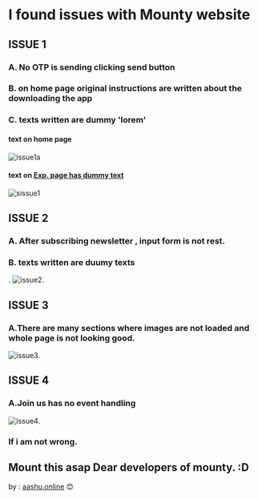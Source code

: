 

# I found issues with Mounty website
##  ISSUE 1 

### A. No OTP is sending clicking send button
### B. on home page original instructions are written about the downloading the app
### C. texts written are dummy 'lorem'
#### text on home page
![issue1a](https://i.ibb.co/2qcG3MJ/issue1a.png "Text to show on mouseover")
#### text on  [Exp. page has dummy text](https://www.mounty.co/experiences)
![sissue1](https://i.ibb.co/GVPY4Zs/issue1.png "Text to show on mouseover")

## ISSUE 2
### A. After subscribing newsletter , input form is not rest.
### B. texts written are duumy texts
.
![issue2](https://i.ibb.co/2ywvsNy/issue2.png "Text to show on mouseover").

## ISSUE 3
### A.There are many sections where images are not loaded and whole page is not looking good.
![issue3](https://i.ibb.co/KWhmCSq/issue3.png "Text to show on mouseover").

## ISSUE 4
### A.Join us has no event handling
![issue4](https://i.ibb.co/qxxLMQ1/issue4.png "Text to show on mouseover").


### If i am not wrong.
##  Mount this asap Dear developers of mounty. :D


by :  [aashu.online](https://aashu.online/) 😊